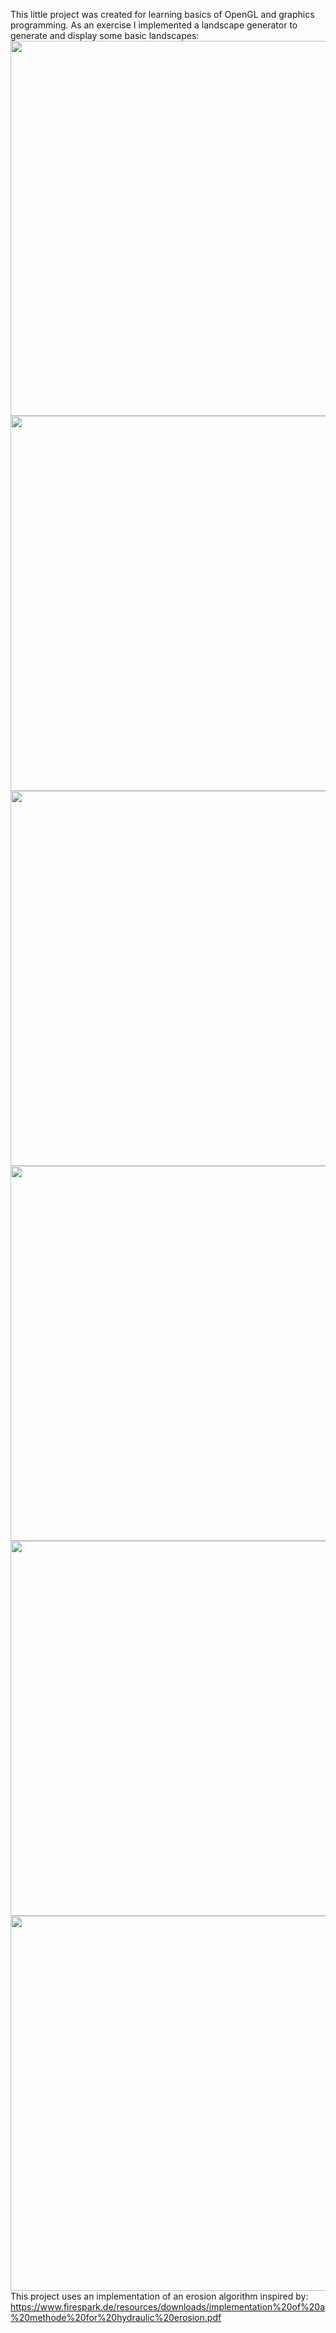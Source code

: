 This little project was created for learning basics of OpenGL and graphics programming.
As an exercise I implemented a landscape generator to generate and display some basic landscapes: <br>
<image src="https://i.imgur.com/uLBtDTm.png" width = 600 height = 600></image> <br>
<image src="https://i.imgur.com/UNVdv9V.png" width = 600 height = 600></image> <br>
<image src="https://i.imgur.com/tnXB1L3.png" width = 600 height = 600></image> <br>
<image src="https://i.imgur.com/vV1kOGY.jpeg" width = 600 height = 600></image> <br>
<image src="https://i.imgur.com/BprimRo.jpeg" width = 600 height = 600></image> <br>
<image src="https://i.imgur.com/b9KT04x.png" width = 600 height = 600></image> <br>
This project uses an implementation of an erosion algorithm inspired by: https://www.firespark.de/resources/downloads/implementation%20of%20a%20methode%20for%20hydraulic%20erosion.pdf
